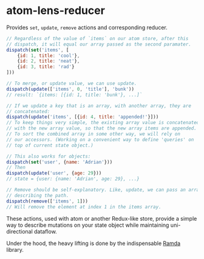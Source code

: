 # atom-lens-reducer

Provides `set`, `update`, `remove` actions and corresponding reducer.

```javascript
// Regardless of the value of `items` on our atom store, after this
// dispatch, it will equal our array passed as the second paramater.
dispatch(set('items', [
    {id: 1, title: 'cool'},
    {id: 2, title: 'neat'},
    {id: 3, title: 'rad'}
]))

// To merge, or update value, we can use update.
dispatch(update(['items', 0, 'title'], 'bunk'))
// result: `{items: [{id: 1, title: 'bunk'}, ...]`

// If we update a key that is an array, with another array, they are 
// concatenated:
dispatch(update('items', [{id: 4, title: 'appended!'}]))
// To keep things very simple, the existing array value is concatenated 
// with the new array value, so that the new array items are appended.
// To sort the combined array in some other way, we will rely on
// our accessors. (Working on a convenient way to define 'queries' on
// top of current state object.)

// This also works for objects:
dispatch(set('user', {name: 'Adrian'}))
// Then
dispatch(update('user', {age: 29}))
// state = {user: {name: 'Adrian', age: 29}, ...}

// Remove should be self-explanatory. Like, update, we can pass an array
// describing the path.
dispatch(remove(['items', 1]))
// Will remove the element at index 1 in the items array.
```

These actions, used with atom or another Redux-like store, provide a simple way to describe mutations on your state object while maintaining uni-directional dataflow.

Under the hood, the heavy lifting is done by the indispensable [Ramda](http://ramdajs.com) library.